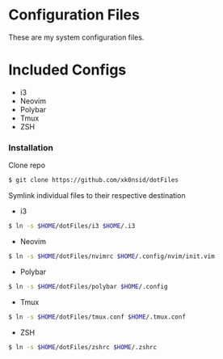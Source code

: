 Configuration Files
===================

These are my system configuration files.

Included Configs
================

* i3
* Neovim
* Polybar
* Tmux
* ZSH


### Installation

Clone repo

```sh
$ git clone https://github.com/xk0nsid/dotFiles
```

Symlink individual files to their respective destination

* i3

```sh
$ ln -s $HOME/dotFiles/i3 $HOME/.i3
```

* Neovim

```sh
$ ln -s $HOME/dotFiles/nvimrc $HOME/.config/nvim/init.vim
```

* Polybar

```sh
$ ln -s $HOME/dotFiles/polybar $HOME/.config
```

* Tmux

```sh
$ ln -s $HOME/dotFiles/tmux.conf $HOME/.tmux.conf
```

* ZSH

```sh
$ ln -s $HOME/dotFiles/zshrc $HOME/.zshrc
```
